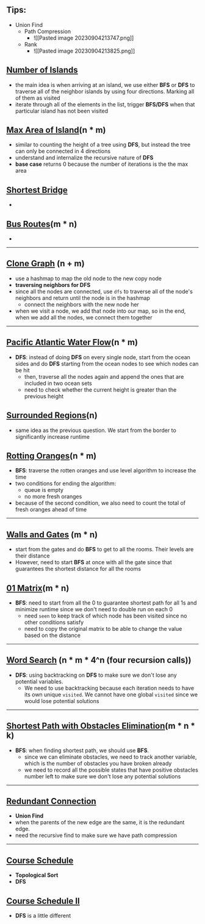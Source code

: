 
## Tips:
- Union Find 
	- Path Compression 
		- ![[Pasted image 20230904213747.png]]
	- Rank
		- ![[Pasted image 20230904213825.png]]

## [Number of Islands](https://leetcode.com/problems/number-of-islands/description/)
- the main idea is when arriving at an island, we use either **BFS** or **DFS** to traverse all of the neighbor islands by using four directions. Marking all of them as visited 
- iterate through all of the elements in the list, trigger **BFS/DFS** when that particular island has not been visited 

## [Max Area of Island](https://leetcode.com/problems/max-area-of-island/)(n * m)
- similar to counting the height of a tree using **DFS**, but instead the tree can only be connected in 4 directions 
- understand and internalize the recursive nature of **DFS**
- **base case** returns 0 because the number of iterations is the the max area 

## [Shortest Bridge](https://leetcode.com/problems/shortest-bridge/)
- 

## [Bus Routes](https://leetcode.com/problems/bus-routes/description/)(m * n)
- 

---
## [Clone Graph](https://leetcode.com/problems/clone-graph/description/) (n + m)
- use a hashmap to map the old node to the new copy node 
- **traversing neighbors for DFS**
- since all the nodes are connected, use `dfs` to traverse all of the node's neighbors and return until the node is in the hashmap
	- connect the neighbors with the new node her 
- when we visit a node, we add that node into our map, so in the end, when we add all the nodes, we connect them together 

---
## [Pacific Atlantic Water Flow](https://leetcode.com/problems/pacific-atlantic-water-flow/description/)(n * m)
- **DFS**: instead of doing **DFS** on every single node, start from the ocean sides and do **DFS** starting from the ocean nodes to see which nodes can be hit 
	- then, traverse all the nodes again and append the ones that are included in two ocean sets 
	- need to check whether the current height is greater than the previous height 

## [Surrounded Regions](https://leetcode.com/problems/surrounded-regions/)(n)
- same idea as the previous question. We start from the border to significantly increase runtime 

## [Rotting Oranges](https://leetcode.com/problems/rotting-oranges/)(n * m)
- **BFS**: traverse the rotten oranges and use level algorithm to increase the time 
- two conditions for ending the algorithm:
	- queue is empty 
	- no more fresh oranges 
- because of the second condition, we also need to count the total of fresh oranges ahead of time 

---
## [Walls and Gates](https://leetcode.com/problems/walls-and-gates/) (m * n)
- start from the gates and do **BFS** to get to all the rooms. Their levels are their distance 
- However, need to start **BFS** at once with all the gate since that guarantees the shortest distance for all the rooms 

## [01 Matrix](https://leetcode.com/problems/01-matrix/description/)(m * n)
- **BFS**: need to start from all the 0 to guarantee shortest path for all 1s and minimize runtime since we don't need to double run on each 0 
	- need `seen` to keep track of which node has been visited since no other conditions satisfy 
	- need to copy the original matrix to be able to change the value based on the distance 

--- 
## [Word Search](https://leetcode.com/problems/word-search/) (n * m * 4^n (four recursion calls))
- **DFS**: using backtracking on **DFS** to make sure we don't lose any potential variables. 
	- We need to use backtracking because each iteration needs to have its own unique `visited`. We cannot have one global `visited` since we would lose potential solutions 

--- 
## [Shortest Path with Obstacles Elimination](https://leetcode.com/problems/shortest-path-in-a-grid-with-obstacles-elimination/editorial/)(m * n * k)
- **BFS**: when finding shortest path, we should use **BFS**. 
	- since we can eliminate obstacles, we need to track another variable, which is the number of obstacles you have broken already
	- we need to record all the possible states that have positive obstacles number left to make sure we don't lose any potential solutions 

---
## [Redundant Connection](https://leetcode.com/problems/redundant-connection/description/)
- **Union Find**
- when the parents of the new edge are the same, it is the redundant edge. 
- need the recursive find to make sure we have path compression 

---
## [Course Schedule](https://leetcode.com/problems/course-schedule/)
- **Topological Sort**
- **DFS**

## [Course Schedule II](https://leetcode.com/problems/course-schedule-ii/)
- **DFS** is a little different 